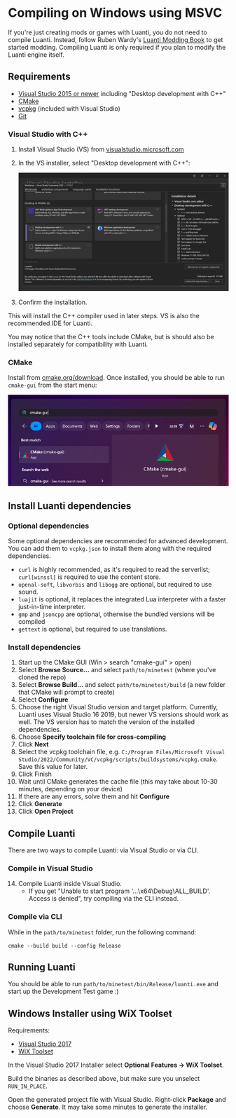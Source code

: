 # Compiling on Windows using MSVC

If you're just creating mods or games with Luanti, you do not need to compile Luanti. Instead, follow Ruben Wardy's [Luanti Modding Book](https://rubenwardy.gitlab.io/minetest_modding_book) to get started modding. Compiling Luanti is only required if you plan to modify the Luanti engine itself.

## Requirements

-   [Visual Studio 2015 or newer](https://visualstudio.microsoft.com) including 
"Desktop development with C++"
-   [CMake](https://cmake.org/download/)
-   [vcpkg](https://github.com/Microsoft/vcpkg) (included with Visual Studio)
-   [Git](https://git-scm.com/downloads)

### Visual Studio with C++

1. Install Visual Studio (VS) from [visualstudio.microsoft.com](https://visualstudio.microsoft.com)
1. In the VS installer, select "Desktop development with C++":

    ![VS installer showing desktop development with C++ selected](assets/vs-installer.png)
1. Confirm the installation.

This will install the C++ compiler used in later steps. VS is also the recommended IDE for Luanti.

You may notice that the C++ tools include CMake, but is should also be installed separately for compatibility with Luanti.

### CMake

Install from [cmake.org/download](https://cmake.org/download/). Once installed, you should be able to run `cmake-gui` from the start menu:

![cmake-gui in Windows start menu shows app result](./assets/cmake-gui-search.png)

<!-- 
### vcpkg

vcpkg is a package manager for C++.

```powershell
cd /c # Install vcpkg at any path without spaces in it, see below for details
git clone https://github.com/microsoft/vcpkg.git
cd vcpkg
./bootstrap-vcpkg.sh
```

Find `path/to/vcpkg/buildsystems/vcpkg.cmake` to confirm vcpkg is ready to use.

> For more details, [follow the vcpkg installation guide](https://learn.microsoft.com/en-us/vcpkg/get_started/get-started#1---set-up-vcpkg)

It is highly recommended to install vcpkg at a path without spaces in it for compatibility with  Luanti.

```
"C:\Program Files\vcpkg\vcpkg.exe" # bad, may have issues
"C:\vcpkg\vcpkg.exe" # good, no spaces means fewer problems
```

If spaces are present, when trying to compile Luanti, you may see errors like:

```
libtool:   error: 'Files/vcpkg/buildtrees/libiconv/x64-windows-dbg/lib/libcharset.la' is not a directory
```
-->

<!-- todo check if this is necessary
## Compiling and installing the dependencies

After you successfully built vcpkg you can easily install the required libraries:
```powershell
vcpkg install zlib zstd curl[winssl] openal-soft libvorbis libogg libjpeg-turbo sqlite3 freetype luajit gmp jsoncpp gettext[tools] sdl2 --triplet x64-windows
```

This command takes about 10-30 minutes to complete, depending on your device.



There are other optional libraries, but we don't test if they can build and link correctly.

Use `--triplet` to specify the target triplet, e.g. `x64-windows` or `x86-windows`.
-->

## Install Luanti dependencies

### Optional dependencies

Some optional dependencies are recommended for advanced development. You can add them to `vcpkg.json` to install them along with the required dependencies.

-   `curl` is highly recommended, as it's required to read the serverlist; `curl[winssl]` is required to use the content store.
-   `openal-soft`, `libvorbis` and `libogg` are optional, but required to use sound.
-   `luajit` is optional, it replaces the integrated Lua interpreter with a faster just-in-time interpreter.
-   `gmp` and `jsoncpp` are optional, otherwise the bundled versions will be compiled
-   `gettext` is optional, but required to use translations.

### Install dependencies 

1. Start up the CMake GUI (Win > search "cmake-gui" > open)
1. Select **Browse Source...** and select `path/to/minetest` (where you've cloned the repo)
1. Select **Browse Build...** and select `path/to/minetest/build` (a new folder that CMake will prompt to create)
1. Select **Configure**
1. Choose the right Visual Studio version and target platform. Currently, Luanti uses Visual Studio 16 2019, but newer VS versions should work as well. The VS version has to match the version of the installed dependencies.
1. Choose **Specify toolchain file for cross-compiling**
1. Click **Next**
1. Select the vcpkg toolchain file, e.g. `C:/Program Files/Microsoft Visual Studio/2022/Community/VC/vcpkg/scripts/buildsystems/vcpkg.cmake`. Save this value for later.
1. Click Finish
1. Wait until CMake generates the cache file (this may take about 10-30 minutes, depending on your device)
1. If there are any errors, solve them and hit **Configure**
1. Click **Generate**
1. Click **Open Project**

## Compile Luanti

There are two ways to compile Luanti: via Visual Studio or via CLI.

### Compile in Visual Studio

14. Compile Luanti inside Visual Studio.
    - If you get "Unable to start program '...\x64\Debug\ALL_BUILD'. Access is denied", try compiling via the CLI instead.

### Compile via CLI

While in the `path/to/minetest` folder, run the following command:

```
cmake --build build --config Release
```

<!-- 
```powershell
$vs="Visual Studio 17 2022" # or "Visual Studio 16 2019", etc., whatever matches your system
$toolchain_file="path/to/vcpkg/scripts/buildsystems/vcpkg.cmake" # todo vcpkg path from "Install Luanti dependencies" section
cmake . -G "$vs" -DCMAKE_TOOLCHAIN_FILE="$toolchain_file" -DCMAKE_BUILD_TYPE=Release -DENABLE_CURSES=OFF
cmake --build . --config Release
```
-->

## Running Luanti

You should be able to run `path/to/minetest/bin/Release/luanti.exe` and start up the Development Test game :)

## Windows Installer using WiX Toolset

Requirements:

-   [Visual Studio 2017](https://visualstudio.microsoft.com/)
-   [WiX Toolset](https://wixtoolset.org/)

In the Visual Studio 2017 Installer select **Optional Features -> WiX Toolset**.

Build the binaries as described above, but make sure you unselect `RUN_IN_PLACE`.

Open the generated project file with Visual Studio. Right-click **Package** and choose **Generate**.
It may take some minutes to generate the installer.
